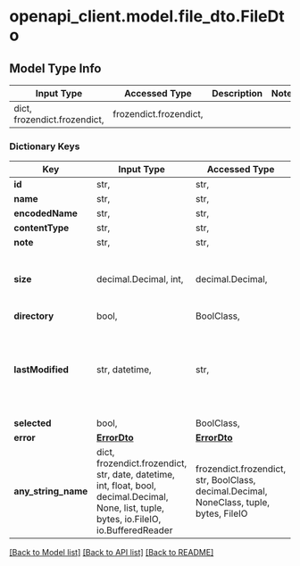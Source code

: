 # openapi_client.model.file_dto.FileDto

## Model Type Info
Input Type | Accessed Type | Description | Notes
------------ | ------------- | ------------- | -------------
dict, frozendict.frozendict,  | frozendict.frozendict,  |  | 

### Dictionary Keys
Key | Input Type | Accessed Type | Description | Notes
------------ | ------------- | ------------- | ------------- | -------------
**id** | str,  | str,  |  | [optional] 
**name** | str,  | str,  |  | [optional] 
**encodedName** | str,  | str,  |  | [optional] 
**contentType** | str,  | str,  |  | [optional] 
**note** | str,  | str,  |  | [optional] 
**size** | decimal.Decimal, int,  | decimal.Decimal,  |  | [optional] value must be a 64 bit integer
**directory** | bool,  | BoolClass,  |  | [optional] 
**lastModified** | str, datetime,  | str,  |  | [optional] value must conform to RFC-3339 date-time
**selected** | bool,  | BoolClass,  |  | [optional] 
**error** | [**ErrorDto**](ErrorDto.md) | [**ErrorDto**](ErrorDto.md) |  | [optional] 
**any_string_name** | dict, frozendict.frozendict, str, date, datetime, int, float, bool, decimal.Decimal, None, list, tuple, bytes, io.FileIO, io.BufferedReader | frozendict.frozendict, str, BoolClass, decimal.Decimal, NoneClass, tuple, bytes, FileIO | any string name can be used but the value must be the correct type | [optional]

[[Back to Model list]](../../README.md#documentation-for-models) [[Back to API list]](../../README.md#documentation-for-api-endpoints) [[Back to README]](../../README.md)

